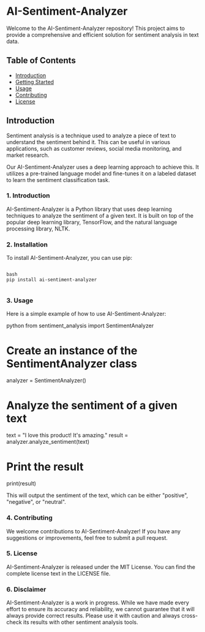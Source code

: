 # AI-Sentiment-Analyzer

Welcome to the AI-Sentiment-Analyzer repository! This project aims to provide a comprehensive and efficient solution for sentiment analysis in text data.

## Table of Contents

- [Introduction](#introduction)
- [Getting Started](#getting-started)
- [Usage](#usage)
- [Contributing](#contributing)
- [License](#license)

## Introduction

Sentiment analysis is a technique used to analyze a piece of text to understand the sentiment behind it. This can be useful in various applications, such as customer reviews, social media monitoring, and market research.

Our AI-Sentiment-Analyzer uses a deep learning approach to achieve this. It utilizes a pre-trained language model and fine-tunes it on a labeled dataset to learn the sentiment classification task.

### 1. Introduction

AI-Sentiment-Analyzer is a Python library that uses deep learning techniques to analyze the sentiment of a given text. It is built on top of the popular deep learning library, TensorFlow, and the natural language processing library, NLTK.

### 2. Installation

To install AI-Sentiment-Analyzer, you can use pip:
```

bash
pip install ai-sentiment-analyzer
​
```

### 3. Usage

Here is a simple example of how to use AI-Sentiment-Analyzer:


python
from sentiment_analysis import SentimentAnalyzer
​
# Create an instance of the SentimentAnalyzer class
analyzer = SentimentAnalyzer()
​
# Analyze the sentiment of a given text
text = "I love this product! It's amazing."
result = analyzer.analyze_sentiment(text)
​
# Print the result
print(result)
​


This will output the sentiment of the text, which can be either "positive", "negative", or "neutral".

### 4. Contributing

We welcome contributions to AI-Sentiment-Analyzer! If you have any suggestions or improvements, feel free to submit a pull request.

### 5. License

AI-Sentiment-Analyzer is released under the MIT License. You can find the complete license text in the LICENSE file.

### 6. Disclaimer

AI-Sentiment-Analyzer is a work in progress. While we have made every effort to ensure its accuracy and reliability, we cannot guarantee that it will always provide correct results. Please use it with caution and always cross-check its results with other sentiment analysis tools.
